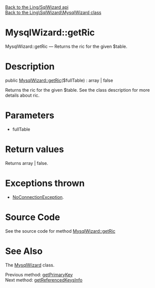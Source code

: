 [Back to the Ling/SqlWizard api](https://github.com/lingtalfi/SqlWizard/blob/master/doc/api/Ling/SqlWizard.md)<br>
[Back to the Ling\SqlWizard\MysqlWizard class](https://github.com/lingtalfi/SqlWizard/blob/master/doc/api/Ling/SqlWizard/MysqlWizard.md)


MysqlWizard::getRic
================



MysqlWizard::getRic — Returns the ric for the given $table.




Description
================


public [MysqlWizard::getRic](https://github.com/lingtalfi/SqlWizard/blob/master/doc/api/Ling/SqlWizard/MysqlWizard/getRic.md)($fullTable) : array | false




Returns the ric for the given $table.
See the class description for more details about ric.




Parameters
================


- fullTable

    


Return values
================

Returns array | false.


Exceptions thrown
================

- [NoConnectionException](https://github.com/lingtalfi/SqlWizard/blob/master/doc/api/Ling/SqlWizard/Exception/NoConnectionException.md).&nbsp;







Source Code
===========
See the source code for method [MysqlWizard::getRic](https://github.com/lingtalfi/SqlWizard/blob/master/MysqlWizard.php#L553-L561)


See Also
================

The [MysqlWizard](https://github.com/lingtalfi/SqlWizard/blob/master/doc/api/Ling/SqlWizard/MysqlWizard.md) class.

Previous method: [getPrimaryKey](https://github.com/lingtalfi/SqlWizard/blob/master/doc/api/Ling/SqlWizard/MysqlWizard/getPrimaryKey.md)<br>Next method: [getReferencedKeysInfo](https://github.com/lingtalfi/SqlWizard/blob/master/doc/api/Ling/SqlWizard/MysqlWizard/getReferencedKeysInfo.md)<br>

